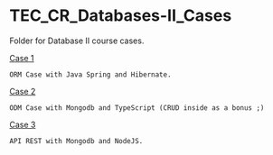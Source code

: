 # TEC_CR_Databases-II_Cases
Folder for Database II course cases.

[Case 1](https://github.com/LuisDiegoMora98/TEC_CR_Databases-II_Cases/tree/main/Case%201%20-%20ORM%20Spring%20Java)

    ORM Case with Java Spring and Hibernate.

[Case 2](https://github.com/LuisDiegoMora98/TEC_CR_Databases-II_Cases/tree/main/Case2_MongoODM)

    ODM Case with Mongodb and TypeScript (CRUD inside as a bonus ;)

[Case 3](https://github.com/LuisDiegoMora98/TEC_CR_Databases-II_Cases/tree/main/Case3_Auctions)

    API REST with Mongodb and NodeJS.